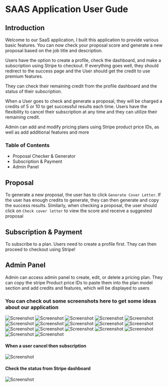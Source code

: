 # SAAS Application User Gude

## Introduction

Welcome to our SaaS application, I built this application to provide various basic features. You can now check your proposal score and generate a new proposal based on the job title and description.

Users have the option to create a profile, check the dashboard, and make a subscription using Stripe to checkout. If everything goes well, they should redirect to the success page and the User should get the credit to use premium features.

They can check their remaining credit from the profile dashboard and the status of their subscription.

When a User goes to check and generate a proposal, they will be charged a credits of 5 or 10 to get successful results each time. Users have the flexibility to cancel their subscription at any time and they can utilize their remaining credit.

Admin can add and modify pricing plans using Stripe product price IDs, as well as add additional features and more

### Table of Contents

- Proposal Checker & Generator
- Subscription & Payment
- Admin Panel

## Proposal

To generate a new proposal, the user has to click `Generate Cover Letter`. If the user has enough credits to generate, they can then generate and copy the success results. Similarly, when checking a proposal, the user should click on `Check cover letter` to view the score and receive a suggested proposal

## Subscription & Payment

To subscribe to a plan. Users need to create a profile first. They can then proceed to checkout using Stripe!

## Admin Panel

Admin can access admin panel to create, edit, or delete a pricing plan. They can copy the stripe Product price IDs to paste them into the plan model section and add credits and features, which will be displayed to users

### You can check out some screenshots here to get some ideas about our application

![Screenshot](screenshots/1-django-saas-home.png)
![Screenshot](screenshots/2-django-saas-admin-plan.png)
![Screenshot](screenshots/3-django-saas-stripe-products.png)
![Screenshot](screenshots/4-django-saas-plans.png)
![Screenshot](screenshots/5-django-saas-plan-detail-without-profile-create.png)
![Screenshot](screenshots/6-django-saas-profile-create.png)
![Screenshot](screenshots/7-django-saas-profile-dash-without-subscription.png)
![Screenshot](screenshots/8-django-saas-profile-pay-stripe-checkout.png)
![Screenshot](screenshots/9-django-saas-profile-pay-stripe-success.png)
![Screenshot](screenshots/10-django-saas-profile-pay-stripe-after-profile-dash.png)
![Screenshot](screenshots/11-django-saas-profile-stripe-payment-success.png)
![Screenshot](screenshots/12-django-saas-profile-stripe-customer-active.png)
![Screenshot](screenshots/13-django-saas-check-proposal-score.png)
![Screenshot](screenshots/14-django-saas-got-proposal-score.png)
![Screenshot](screenshots/15-django-saas-gen-proposal-page.png)
![Screenshot](screenshots/16-django-saas-generated-proposal.png)
![Screenshot](screenshots/17-django-saas-gen-proposal-history.png)

#### When a user cancel then subscription

![Screenshot](screenshots/18-django-saas-profile-dash-subscription-cancel.png)

#### Check the status from Stripe dashboard

![Screenshot](screenshots/19-django-saas-stripe-dash-subscription-canceled.png)
